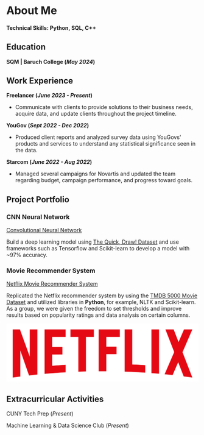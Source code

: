 # About Me

#### Technical Skills: Python, SQL, C++

## Education
**SQM | Baruch College (_May 2024_)**

## Work Experience

**Freelancer (_June 2023 - Present_)**
- Communicate with clients to provide solutions to their business needs, acquire data, and update clients throughout the project timeline.

**YouGov (_Sept 2022 - Dec 2022_)**
- Produced client reports and analyzed survey data using YouGovs' products and services to understand any statistical significance seen in the data.

**Starcom (_June 2022 - Aug 2022_)**
- Managed several campaigns for Novartis and updated the team regarding budget, campaign performance, and progress toward goals.

## Project Portfolio

### CNN Neural Network
[Convolutional Neural Network](https://colab.research.google.com/drive/1wuB79hI9Xfpf9VEfa8C7XK1zfqPr2q5O)

Build a deep learning model using [The Quick, Draw! Dataset](https://github.com/googlecreativelab/quickdraw-dataset) and use frameworks such as Tensorflow and Scikit-learn to develop a model with ~97% accuracy.

### Movie Recommender System
[Netflix Movie Recommender System](https://github.com/kaziis/movie-recommender-system/blob/main/notebook/V1_MRS.ipynb)

Replicated the Netflix recommender system by using the [TMDB 5000 Movie Dataset](https://www.kaggle.com/datasets/tmdb/tmdb-movie-metadata) and utilized libraries in __Python__, for example, NLTK and Scikit-learn. As a group, we were given the freedom to set thresholds and improve results based on popularity ratings and data analysis on certain columns. 


![Netflix](assets/imgs/netflix.png)


## Extracurricular Activities

CUNY Tech Prep (_Present_)

Machine Learning & Data Science Club (_Present_)
